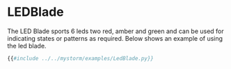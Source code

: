 # LEDBlade

The LED Blade sports 6  leds two red, amber and green and can be used for indicating states or patterns as required. Below shows an example of using the led blade.

```python
{{#include ../../mystorm/examples/LedBlade.py}}
```